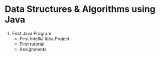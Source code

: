 # Data Structures & Algorithms using Java

1. First Java Program
   - First IntelliJ Idea Project
   - First tutorial
   - Assignments
  
